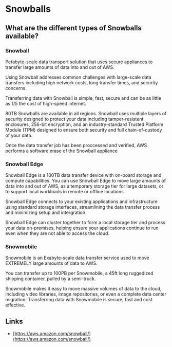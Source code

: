 # Snowballs

## What are the different types of Snowballs available?

### Snowball

Petabyte-scale data transport solution that uses secure appliances to transfer large amounts of data into and out of AWS.

Using Snowball addresses common challenges with large-scale data transfers including high network costs, long transfer times, and security concerns.

Transferring data with Snowball is simple, fast, secure and can be as little as 1/5 the cost of high-speed internet.

80TB Snowballs are available in all regions. Snowball uses multiple layers of security designed to protect your data including tamper-resistent enclosures, 256-bit encryption, and an industry-standard Trusted Platform Module (TPM) designed to ensure both security and full chain-of-custody of your data.

Once the data transfer job has been proccessed and verified, AWS performs a software erase of the Snowball appliance

### Snowball Edge

Snowball Edge is a 100TB data transfer device with on-board storage and compute capabilities. You can use Snowball Edge to move large amounts of data into and out of AWS, as a temporary  storage tier for large datasets, or to support local workloads in remote or offline locations.

Snowball Edge connects to your existing applications and infrastructure using standard storage interfaces, streamlining the data transfer process and minimizing setup and intergration.

Snowball Edge can cluster together to form a local storage tier and process your data on-premises, helping ensure your applications continue to run even when they are not able to access the cloud.

### Snowmobile

Snowmobile is an Exabyte-scale data transfer service used to move EXTREMELY large amounts of data to AWS.

You can transfer up to 100PB per Snowmobile, a 45ft long ruggedized shipping container, pulled by a semi-truck.

Snowmobile makes it easy to move massive volumes of data to the cloud, including video libraries, image repositories, or even a complete data center migration. Transferring data with Snowmobile is secure, fast and cost effective.

## Links

- [https://aws.amazon.com/snowball/](https://aws.amazon.com/snowball/)
